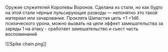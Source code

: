Оружие служителей Королевы Воронов.
Сделана из стали, но как будто на этой стали чёрные пульсирующие разводы — непонятно это такой материал или зачарование.
Проклята
Шипастая цепь +1
+1d6 психического урона, можно вызвать на цели эффект замешательства за заряды
1 на атаку - сработает замешательство и сьест часть воспоминаний



![[Spike chain.png]]